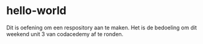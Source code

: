# hello-world
Dit is oefening om een respository aan te maken. Het is de bedoeling om dit weekend unit 3 van codacedemy af te ronden.
